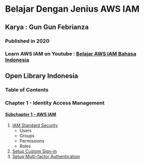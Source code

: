 # Belajar Dengan Jenius AWS IAM
## Karya : Gun Gun Febrianza
### Published in 2020
### Learn AWS IAM on Youtube : [Belajar AWS IAM Bahasa Indonesia](https://www.youtube.com/watch?v=WhO6kJfYeMU)

## Open Library Indonesia

### Table of Contents

### Chapter 1 - Identity Access Management

#### [Subchapter 1 – AWS IAM](https://github.com/gungunfebrianza/Belajar-Dengan-Jenius-AWS-IAM/blob/master/subchapter1/subchapter1.md)

1. [IAM Standard Security](https://github.com/gungunfebrianza/Belajar-Dengan-Jenius-AWS-IAM/blob/master/subchapter1/1.IAM%20Standard%20Security.md)
   - Users
   - Groups
   - Permissions
   - Roles
2. [Setup Custom Sign-in](https://github.com/gungunfebrianza/Belajar-Dengan-Jenius-AWS-IAM/blob/master/subchapter1/2.Setup%20Custom%20Sign-in.md)
3. [Setup Multi-factor Authentication](https://github.com/gungunfebrianza/Belajar-Dengan-Jenius-AWS-IAM/blob/master/subchapter1/3.Setup%20MFA.md)
